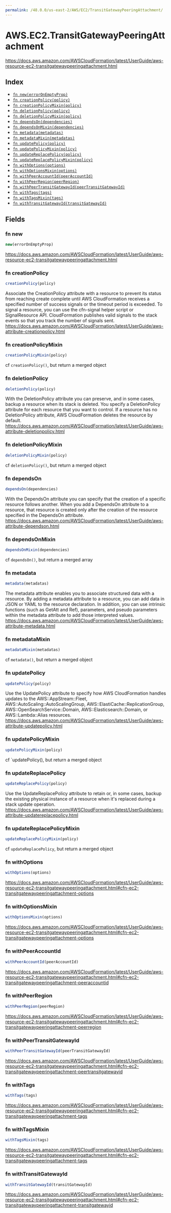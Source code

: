 ```yaml
---
permalink: /48.0.0/us-east-2/AWS/EC2/TransitGatewayPeeringAttachment/
---
```


# AWS.EC2.TransitGatewayPeeringAttachment

https://docs.aws.amazon.com/AWSCloudFormation/latest/UserGuide/aws-resource-ec2-transitgatewaypeeringattachment.html

## Index

* [`fn new(errorOnEmptyProp)`](#fn-new)
* [`fn creationPolicy(policy)`](#fn-creationpolicy)
* [`fn creationPolicyMixin(policy)`](#fn-creationpolicymixin)
* [`fn deletionPolicy(policy)`](#fn-deletionpolicy)
* [`fn deletionPolicyMixin(policy)`](#fn-deletionpolicymixin)
* [`fn dependsOn(dependencies)`](#fn-dependson)
* [`fn dependsOnMixin(dependencies)`](#fn-dependsonmixin)
* [`fn metadata(metadatas)`](#fn-metadata)
* [`fn metadataMixin(metadatas)`](#fn-metadatamixin)
* [`fn updatePolicy(policy)`](#fn-updatepolicy)
* [`fn updatePolicyMixin(policy)`](#fn-updatepolicymixin)
* [`fn updateReplacePolicy(policy)`](#fn-updatereplacepolicy)
* [`fn updateReplacePolicyMixin(policy)`](#fn-updatereplacepolicymixin)
* [`fn withOptions(options)`](#fn-withoptions)
* [`fn withOptionsMixin(options)`](#fn-withoptionsmixin)
* [`fn withPeerAccountId(peerAccountId)`](#fn-withpeeraccountid)
* [`fn withPeerRegion(peerRegion)`](#fn-withpeerregion)
* [`fn withPeerTransitGatewayId(peerTransitGatewayId)`](#fn-withpeertransitgatewayid)
* [`fn withTags(tags)`](#fn-withtags)
* [`fn withTagsMixin(tags)`](#fn-withtagsmixin)
* [`fn withTransitGatewayId(transitGatewayId)`](#fn-withtransitgatewayid)

## Fields

### fn new

```ts
new(errorOnEmptyProp)
```

https://docs.aws.amazon.com/AWSCloudFormation/latest/UserGuide/aws-resource-ec2-transitgatewaypeeringattachment.html

### fn creationPolicy

```ts
creationPolicy(policy)
```

Associate the CreationPolicy attribute with a resource to prevent its status from reaching create complete until AWS CloudFormation receives a specified number of success signals or the timeout period is exceeded. To signal a resource, you can use the cfn-signal helper script or SignalResource API. CloudFormation publishes valid signals to the stack events so that you track the number of signals sent. 
https://docs.aws.amazon.com/AWSCloudFormation/latest/UserGuide/aws-attribute-creationpolicy.html

### fn creationPolicyMixin

```ts
creationPolicyMixin(policy)
```

cf `creationPolicy()`, but return a merged object

### fn deletionPolicy

```ts
deletionPolicy(policy)
```

With the DeletionPolicy attribute you can preserve, and in some cases, backup a resource when its stack is deleted. You specify a DeletionPolicy attribute for each resource that you want to control. If a resource has no DeletionPolicy attribute, AWS CloudFormation deletes the resource by default. 
https://docs.aws.amazon.com/AWSCloudFormation/latest/UserGuide/aws-attribute-deletionpolicy.html

### fn deletionPolicyMixin

```ts
deletionPolicyMixin(policy)
```

cf `deletionPolicy()`, but return a merged object

### fn dependsOn

```ts
dependsOn(dependencies)
```

With the DependsOn attribute you can specify that the creation of a specific resource follows another. When you add a DependsOn attribute to a resource, that resource is created only after the creation of the resource specified in the DependsOn attribute. 
https://docs.aws.amazon.com/AWSCloudFormation/latest/UserGuide/aws-attribute-dependson.html

### fn dependsOnMixin

```ts
dependsOnMixin(dependencies)
```

cf `dependsOn()`, but return a merged array

### fn metadata

```ts
metadata(metadatas)
```

The metadata attribute enables you to associate structured data with a resource. By adding a metadata attribute to a resource, you can add data in JSON or YAML to the resource declaration. In addition, you can use intrinsic functions (such as GetAtt and Ref), parameters, and pseudo parameters within the metadata attribute to add those interpreted values. 
https://docs.aws.amazon.com/AWSCloudFormation/latest/UserGuide/aws-attribute-metadata.html

### fn metadataMixin

```ts
metadataMixin(metadatas)
```

cf `metadata()`, but return a merged object

### fn updatePolicy

```ts
updatePolicy(policy)
```

Use the UpdatePolicy attribute to specify how AWS CloudFormation handles updates to the AWS::AppStream::Fleet, AWS::AutoScaling::AutoScalingGroup, AWS::ElastiCache::ReplicationGroup, AWS::OpenSearchService::Domain, AWS::Elasticsearch::Domain, or AWS::Lambda::Alias resources. 
https://docs.aws.amazon.com/AWSCloudFormation/latest/UserGuide/aws-attribute-updatepolicy.html

### fn updatePolicyMixin

```ts
updatePolicyMixin(policy)
```

cf `updatePolicy(), but return a merged object

### fn updateReplacePolicy

```ts
updateReplacePolicy(policy)
```

Use the UpdateReplacePolicy attribute to retain or, in some cases, backup the existing physical instance of a resource when it's replaced during a stack update operation. 
https://docs.aws.amazon.com/AWSCloudFormation/latest/UserGuide/aws-attribute-updatereplacepolicy.html

### fn updateReplacePolicyMixin

```ts
updateReplacePolicyMixin(policy)
```

cf `updateReplacePolicy`, but return a merged object

### fn withOptions

```ts
withOptions(options)
```

https://docs.aws.amazon.com/AWSCloudFormation/latest/UserGuide/aws-resource-ec2-transitgatewaypeeringattachment.html#cfn-ec2-transitgatewaypeeringattachment-options

### fn withOptionsMixin

```ts
withOptionsMixin(options)
```

https://docs.aws.amazon.com/AWSCloudFormation/latest/UserGuide/aws-resource-ec2-transitgatewaypeeringattachment.html#cfn-ec2-transitgatewaypeeringattachment-options

### fn withPeerAccountId

```ts
withPeerAccountId(peerAccountId)
```

https://docs.aws.amazon.com/AWSCloudFormation/latest/UserGuide/aws-resource-ec2-transitgatewaypeeringattachment.html#cfn-ec2-transitgatewaypeeringattachment-peeraccountid

### fn withPeerRegion

```ts
withPeerRegion(peerRegion)
```

https://docs.aws.amazon.com/AWSCloudFormation/latest/UserGuide/aws-resource-ec2-transitgatewaypeeringattachment.html#cfn-ec2-transitgatewaypeeringattachment-peerregion

### fn withPeerTransitGatewayId

```ts
withPeerTransitGatewayId(peerTransitGatewayId)
```

https://docs.aws.amazon.com/AWSCloudFormation/latest/UserGuide/aws-resource-ec2-transitgatewaypeeringattachment.html#cfn-ec2-transitgatewaypeeringattachment-peertransitgatewayid

### fn withTags

```ts
withTags(tags)
```

https://docs.aws.amazon.com/AWSCloudFormation/latest/UserGuide/aws-resource-ec2-transitgatewaypeeringattachment.html#cfn-ec2-transitgatewaypeeringattachment-tags

### fn withTagsMixin

```ts
withTagsMixin(tags)
```

https://docs.aws.amazon.com/AWSCloudFormation/latest/UserGuide/aws-resource-ec2-transitgatewaypeeringattachment.html#cfn-ec2-transitgatewaypeeringattachment-tags

### fn withTransitGatewayId

```ts
withTransitGatewayId(transitGatewayId)
```

https://docs.aws.amazon.com/AWSCloudFormation/latest/UserGuide/aws-resource-ec2-transitgatewaypeeringattachment.html#cfn-ec2-transitgatewaypeeringattachment-transitgatewayid